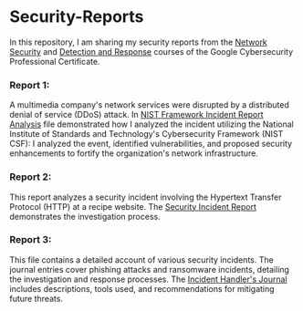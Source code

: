 ﻿# Security-Reports
In this repository, I am sharing my security reports from the <a href="https://coursera.org/share/ef556240f318d80f857447f1d5971030">Network Security</a> and <a href="https://coursera.org/share/4cdbf4f03654e38350f1761554c5fb7b">Detection and Response</a> courses of the Google Cybersecurity Professional Certificate.
### Report 1:
A multimedia company's network services were disrupted by a distributed denial of service (DDoS) attack. In <a href="https://github.com/N-r0bin/Security-Reports/blob/main/Network%20Security/NIST%20Framework%20Incident%20report%20analysis.pdf">NIST Framework Incident Report Analysis</a> file demonstrated how I analyzed the incident utilizing the National Institute of Standards and Technology's Cybersecurity Framework (NIST CSF): I analyzed the event, identified vulnerabilities, and proposed security enhancements to fortify the organization's network infrastructure.
### Report 2:
This report analyzes a security incident involving the Hypertext Transfer Protocol (HTTP) at a recipe website. The <a href="https://github.com/N-r0bin/Security-Reports/blob/main/Network%20Security/Security%20incident%20report.pdf">Security Incident Report</a>  demonstrates the investigation process.
### Report 3:
This file contains a detailed account of various security incidents. The journal entries cover phishing attacks and ransomware incidents, detailing the investigation and response processes. The <a href="https://github.com/N-r0bin/Security-Reports/blob/main/Detection%20and%20Response/Incident%20handler%20journal.pdf">Incident Handler's Journal</a> includes descriptions, tools used, and recommendations for mitigating future threats.
